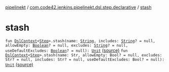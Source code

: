 [pipelinekt](../index.md) / [com.code42.jenkins.pipelinekt.dsl.step.declarative](index.md) / [stash](./stash.md)

# stash

`fun `[`DslContext`](../com.code42.jenkins.pipelinekt.dsl/-dsl-context/index.md)`<`[`Step`](../com.code42.jenkins.pipelinekt.core.step/-step/index.md)`>.stash(name: `[`String`](https://kotlinlang.org/api/latest/jvm/stdlib/kotlin/-string/index.html)`, includes: `[`String`](https://kotlinlang.org/api/latest/jvm/stdlib/kotlin/-string/index.html)`? = null, allowEmpty: `[`Boolean`](https://kotlinlang.org/api/latest/jvm/stdlib/kotlin/-boolean/index.html)`? = null, excludes: `[`String`](https://kotlinlang.org/api/latest/jvm/stdlib/kotlin/-string/index.html)`? = null, useDefaultExcludes: `[`Boolean`](https://kotlinlang.org/api/latest/jvm/stdlib/kotlin/-boolean/index.html)`? = null): `[`Unit`](https://kotlinlang.org/api/latest/jvm/stdlib/kotlin/-unit/index.html) [(source)](https://github.com/code42/pipelinekt/tree/master/dsl/src/main/kotlin/com/code42/jenkins/pipelinekt/dsl/step/declarative/StashDsl.kt#L17)
`fun `[`DslContext`](../com.code42.jenkins.pipelinekt.dsl/-dsl-context/index.md)`<`[`Step`](../com.code42.jenkins.pipelinekt.core.step/-step/index.md)`>.stash(name: Str, allowEmpty: Bool? = null, excludes: Str? = null, includes: Str? = null, useDefaultExcludes: Bool? = null): `[`Unit`](https://kotlinlang.org/api/latest/jvm/stdlib/kotlin/-unit/index.html) [(source)](https://github.com/code42/pipelinekt/tree/master/dsl/src/main/kotlin/com/code42/jenkins/pipelinekt/dsl/step/declarative/StashDsl.kt#L30)